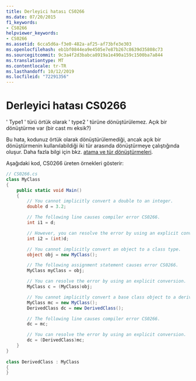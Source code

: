 ```yaml
---
title: Derleyici hatası CS0266
ms.date: 07/20/2015
f1_keywords:
- CS0266
helpviewer_keywords:
- CS0266
ms.assetid: 6cca5d6a-f3e0-482a-af25-af73bfe3e303
ms.openlocfilehash: eb1bf0844ea9e4505e7e87b267c8639d35808c73
ms.sourcegitcommit: 9c3a4f2d3babca8919a1e490a159c1500ba7a844
ms.translationtype: MT
ms.contentlocale: tr-TR
ms.lasthandoff: 10/12/2019
ms.locfileid: "72291356"
---
```

# <a name="compiler-error-cs0266"></a>Derleyici hatası CS0266

' Type1 ' türü örtük olarak ' type2 ' türüne dönüştürülemez. Açık bir dönüştürme var (bir cast mı eksik?)

 Bu hata, kodunuz örtük olarak dönüştürülemediği, ancak açık bir dönüştürmenin kullanılabildiği iki tür arasında dönüştürmeye çalıştığında oluşur. Daha fazla bilgi için bkz. [atama ve tür dönüştürmeleri](../../programming-guide/types/casting-and-type-conversions.md).

 Aşağıdaki kod, CS0266 üreten örnekleri gösterir:

```csharp
// CS0266.cs
class MyClass
{
    public static void Main()
    {
        // You cannot implicitly convert a double to an integer.
        double d = 3.2;

        // The following line causes compiler error CS0266.
        int i1 = d;

        // However, you can resolve the error by using an explicit conversion.
        int i2 = (int)d;  

        // You cannot implicitly convert an object to a class type.
        object obj = new MyClass();

        // The following assignment statement causes error CS0266.
        MyClass myClass = obj;

        // You can resolve the error by using an explicit conversion.
        MyClass c = (MyClass)obj;

        // You cannot implicitly convert a base class object to a derived class type.
        MyClass mc = new MyClass();
        DerivedClass dc = new DerivedClass();

        // The following line causes compiler error CS0266.
        dc = mc;

        // You can resolve the error by using an explicit conversion.
        dc = (DerivedClass)mc;
    }  
}  
  
class DerivedClass : MyClass  
{  
}  
```
